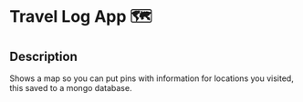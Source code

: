 # Travel Log App 🗺️

## Description

Shows a map so you can put pins with information for locations you visited, this saved to a mongo database.
